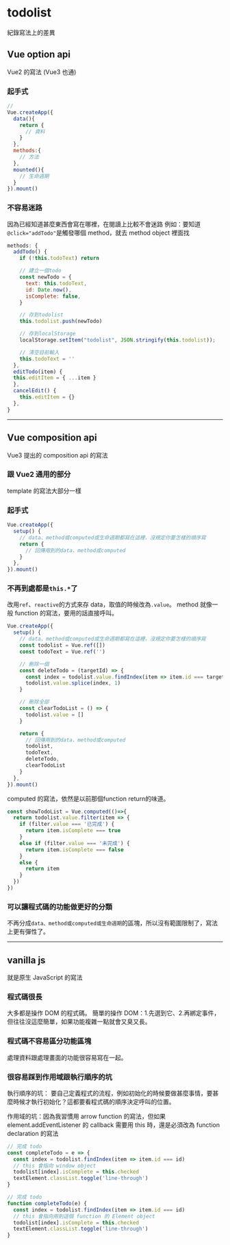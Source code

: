 # todolist

紀錄寫法上的差異

## Vue option api

Vue2 的寫法 (Vue3 也通)

### 起手式
```js
//
Vue.createApp({
  data(){
    return {
      // 資料
    }
  },
  methods:{
    // 方法
  },
  mounted(){
    // 生命週期
  }
}).mount()
```

### 不容易迷路
因為已經知道甚麼東西會寫在哪裡，在閱讀上比較不會迷路
例如：要知道`@click="addTodo"`是觸發哪個 method，就去 method object 裡面找

```js
methods: {
  addTodo() {
    if (!this.todoText) return

    // 建立一個todo
    const newTodo = {
      text: this.todoText,
      id: Date.now(),
      isComplete: false,
    }

    // 存到todolist
    this.todolist.push(newTodo)

    // 存到localStorage
    localStorage.setItem("todolist", JSON.stringify(this.todolist));

    // 清空目前輸入
    this.todoText = ''
  },
  editTodo(item) {
  this.editItem = { ...item }
  },
  cancelEdit() {
    this.editItem = {}
  },
}
```

---

## Vue composition api

Vue3 提出的 composition api 的寫法

### 跟 Vue2 通用的部分

template 的寫法大部分一樣

### 起手式

```js
Vue.createApp({
  setup() {
    // data、method或computed或生命週期都寫在這裡，沒規定你要怎樣的順序寫
    return {
      // 回傳用到的data、method或computed
    }
  },
}).mount()
```

### 不再到處都是`this.*`了

改用`ref`、`reactive`的方式來存 data，取值的時候改為`.value`。
method 就像一般 function 的寫法，要用的話直接呼叫。
```js
Vue.createApp({
  setup() {
    // data、method或computed或生命週期都寫在這裡，沒規定你要怎樣的順序寫
    const todolist = Vue.ref([])
    const todoText = Vue.ref('')

    // 刪除一個
    const deleteTodo = (targetId) => {
      const index = todolist.value.findIndex(item => item.id === targetId)
      todolist.value.splice(index, 1)
    }

    // 刪除全部
    const clearTodoList = () => {
      todolist.value = []
    }

    return {
      // 回傳用到的data、method或computed
      todolist,
      todoText,
      deleteTodo,
      clearTodoList
    }
  },
}).mount()
```

computed 的寫法，依然是以前那個function return的味道。
```js
const showTodoList = Vue.computed(()=>{
  return todolist.value.filter(item => {
    if (filter.value === '已完成') {
      return item.isComplete === true
    }
    else if (filter.value === '未完成') {
      return item.isComplete === false
    }
    else {
      return item
    }
  })
})
```


### 可以讓程式碼的功能做更好的分類

不再分成`data、method或computed或生命週期`的區塊，所以沒有範圍限制了，寫法上更有彈性了。

---

## vanilla js

就是原生 JavaScript 的寫法

### 程式碼很長

大多都是操作 DOM 的程式碼。
簡單的操作 DOM：1.先選到它、2.再綁定事件，但往往沒這麼簡單，如果功能複雜一點就會又臭又長。

### 程式碼不容易區分功能區塊

處理資料跟處理畫面的功能很容易寫在一起。

### 很容易踩到作用域跟執行順序的坑
執行順序的坑：
要自己定義程式的流程，例如初始化的時候要做甚麼事情，要甚麼時候才執行初始化？這都要看程式碼的順序決定呼叫的位置。

作用域的坑：因為我習慣用 arrow function 的寫法，但如果 element.addEventListener 的 callback 需要用 this 時，還是必須改為 function declaration 的寫法

```js
// 完成 todo
const completeTodo = e => {
  const index = todolist.findIndex(item => item.id === id)
  // this 會指向 window object
  todolist[index].isComplete = this.checked
  textElement.classList.toggle('line-through')
}

// 完成 todo
function completeTodo(e) {
  const index = todolist.findIndex(item => item.id === id)
  // this 會指向用到這個 function 的 Element object
  todolist[index].isComplete = this.checked
  textElement.classList.toggle('line-through')
}
```
